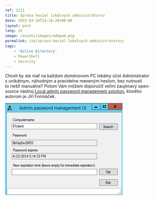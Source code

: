 ```yaml
---
ref: 2211
title: Správa hesiel lokálnych administrátorov
date: 2015-03-28T14:18:20+00:00
layout: post
lang: sk
image: /assets/images/admpwd.png
permalink: /sk/sprava-hesiel-lokalnych-administratorov/
tags:
    - 'Active Directory'
    - PowerShell
    - Security
---
```


Chceli by&nbsp;ste mať na&nbsp;každom doménovom PC lokálny účet Administrator s&nbsp;unikátnym, náhodným a&nbsp;pravidelne meneným heslom, bez&nbsp;nutnosti to&nbsp;riešiť manuálne? Potom Vám môžem doporučiť veľmi zaujímavý open-source nástroj [Local admin password management solution](https://www.microsoft.com/en-us/download/details.aspx?id=46899 "Local admin password management solution"), ktorého autorom je&nbsp;Jiří Formáček.

![AdmPwd GUI](../../assets/images/admpwd.png)
